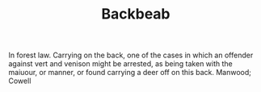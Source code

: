 ---
title: Backbeab
letter: B
permalink: "/definitions/bld-backbeab.html"
body: In forest law. Carrying on the back, one of the cases in which an offender against
  vert and venison might be arrested, as being taken with the maiuour, or manner,
  or found carrying a deer off on this back. Manwood; Cowell
published_at: '2018-07-07'
source: Black's Law Dictionary 2nd Ed (1910)
layout: post
---